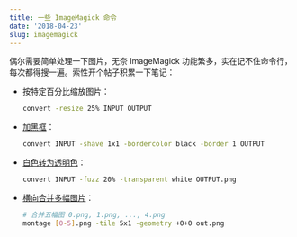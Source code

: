 ```yaml
---
title: 一些 ImageMagick 命令
date: '2018-04-23'
slug: imagemagick
---
```


偶尔需要简单处理一下图片，无奈 ImageMagick 功能繁多，实在记不住命令行，每次都得搜一遍。索性开个帖子积累一下笔记：

- 按特定百分比缩放图片：

    ```sh
    convert -resize 25% INPUT OUTPUT
    ```
- [加黑框](http://www.imagemagick.org/discourse-server/viewtopic.php?t=17158)：

    ```sh
    convert INPUT -shave 1x1 -bordercolor black -border 1 OUTPUT
    ```

- [白色转为透明色](https://stackoverflow.com/a/12434319/559676)：

    ```sh
    convert INPUT -fuzz 20% -transparent white OUTPUT.png
    ```

- [横向合并多幅图片](https://stackoverflow.com/a/20749970/559676)：

    ```sh
    # 合并五幅图 0.png, 1.png, ..., 4.png
    montage [0-5].png -tile 5x1 -geometry +0+0 out.png
    ```
